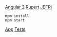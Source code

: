 [Angular 2](http://angular.io)
[Rupert](https://github.com/rupertjs/rupert)
[JEFRi](https://github.com/jefri)

```
npm install
npm start
```
[App](http://localhost:8080)
[Tests](http://localhost:8080/unit-tests.html)